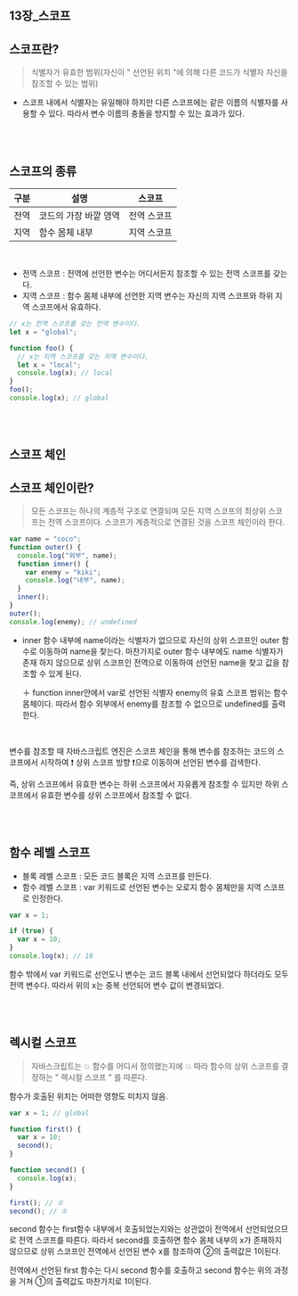 ## 13장\_스코프

## 스코프란?

> 식별자가 유효한 범위(자신이 " 선언된 위치 "에 의해 다른 코드가 식별자 자신을 참조할 수 있는 범위)

- 스코프 내에서 식별자는 유일해야 하지만 다른 스코프에는 같은 이름의 식별자를 사용할 수 있다. 따라서 변수 이름의 충돌을 방지할 수 있는 효과가 있다.

<br>
<br>

## 스코프의 종류

<table>
    <thead>
        <th>구분</th>
        <th>설명</th>
        <th>스코프</th>
    </thead>
    <tbody>
        <tr>
            <td>전역</td>
            <td>코드의 가장 바깥 영역</td>
            <td>전역 스코프</td>
        </tr>
        <tr>
            <td>지역</td>
            <td>함수 몸체 내부</td>
            <td>지역 스코프</td>
        </tr>
    </tbody>
</table>

<br>

- 전역 스코프 : 전역에 선언한 변수는 어디서든지 참조할 수 있는 전역 스코프를 갖는다.
- 지역 스코프 : 함수 몸체 내부에 선언한 지역 변수는 자신의 지역 스코프와 하위 지역 스코프에서 유효하다.

```js
// x는 전역 스코프를 갖는 전역 변수이다.
let x = "global";

function foo() {
  // x는 지역 스코프를 갖는 지역 변수이다.
  let x = "local";
  console.log(x); // local
}
foo();
console.log(x); // global
```

<br>
<br>

## 스코프 체인

## 스코프 체인이란?

> 모든 스코프는 하나의 계층적 구조로 연결되며 모든 지역 스코프의 최상위 스코프는 전역 스코프이다. 스코프가 계층적으로 연결된 것을 스코프 체인이라 한다.

```js
var name = "coco";
function outer() {
  console.log("외부", name);
  function inner() {
    var enemy = "kiki";
    console.log("내부", name);
  }
  inner();
}
outer();
console.log(enemy); // undefined
```

- inner 함수 내부에 name이라는 식별자가 없으므로 자신의 상위 스코프인 outer 함수로 이동하여 name을 찾는다. 마찬가지로 outer 함수 내부에도 name 식별자가 존재 하지 않으므로 상위 스코프인 전역으로 이동하여 선언된 name을 찾고 값을 참조할 수 있게 된다.

  ＋ function inner안에서 var로 선언된 식별자 enemy의 유효 스코프 범위는 함수 몸체이다. 따라서 함수 외부에서 enemy를 참조할 수 없으므로 undefined를 출력한다.

<br>

변수를 참조할 때 자바스크립트 엔진은 스코프 체인을 통해 변수를 참조하는 코드의 스코프에서 시작하여 ❗ 상위 스코프 방향 ❗으로 이동하며 선언된 변수를 검색한다.

즉, 상위 스코프에서 유효한 변수는 하위 스코프에서 자유롭게 참조할 수 있지만 하위 스코프에서 유효한 변수를 상위 스코프에서 참조할 수 없다.

<br>
<br>

## 함수 레벨 스코프

- 블록 레벨 스코프 : 모든 코드 블록은 지역 스코프를 만든다.
- 함수 레벨 스코프 : var 키워드로 선언된 변수는 오로지 함수 몸체만을 지역 스코프로 인정한다.

```js
var x = 1;

if (true) {
  var x = 10;
}
console.log(x); // 10
```

함수 밖에서 var 키워드로 선언도니 변수는 코드 블록 내에서 선언되었다 하더라도 모두 전역 변수다. 따라서 위의 x는 중복 선언되어 변수 값이 변경되었다.

<br>
<br>

## 렉시컬 스코프

> 자바스크립트는 💥 함수를 어디서 정의했는지에 💥 따라 함수의 상위 스코프를 결정하는 " 렉시컬 스코프 " 를 따른다.

함수가 호출된 위치는 어떠한 영향도 미치지 않음.

```js
var x = 1; // global

function first() {
  var x = 10;
  second();
}

function second() {
  console.log(x);
}

first(); // ①
second(); // ②
```

second 함수는 first함수 내부에서 호출되었는지와는 상관없이 전역에서 선언되었으므로 전역 스코프를 따른다. 따라서 second를 호출하면 함수 몸체 내부의 x가 존재하지 않으므로 상위 스코프인 전역에서 선언된 변수 x를 참조하여 ②의 출력값은 1이된다.

전역에서 선언된 first 함수는 다시 second 함수를 호출하고 second 함수는 위의 과정을 거쳐 ①의 출력값도 마찬가지로 1이된다.
